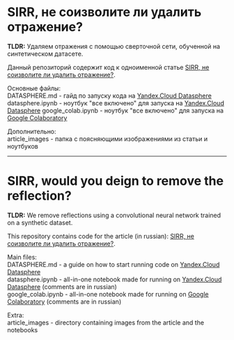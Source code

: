 # SIRR, не соизволите ли удалить отражение?
**TLDR:** Удаляем отражения с помощью сверточной сети, обученной на синтетическом датасете.

Данный репозиторий содержит код к одноименной статье [SIRR, не соизволите ли удалить отражение?](https://habr.com/ru/company/yandex/blog/557158/).  

Основные файлы:  
DATASPHERE.md - гайд по запуску кода на [Yandex.Cloud Datasphere](https://cloud.yandex.ru/services/datasphere)  
datasphere.ipynb - ноутбук "все включено" для запуска на [Yandex.Cloud Datasphere](https://cloud.yandex.ru/services/datasphere)
google_colab.ipynb - ноутбук "все включено" для запуска на [Google Colaboratory](https://colab.research.google.com/notebooks/intro.ipynb)

Дополнительно:  
article_images - папка с поясняющими изображениями из статьи и ноутбуков


----

# SIRR, would you deign to remove the reflection?

**TLDR:** We remove reflections using a convolutional neural network trained on a synthetic dataset.

This repository contains code for the article (in russian): [SIRR, не соизволите ли удалить отражение?](https://habr.com/ru/company/yandex/blog/557158/).

Main files:  
DATASPHERE.md - a guide on how to start running code on [Yandex.Cloud Datasphere](https://cloud.yandex.com/en-ru/services/datasphere)  
datasphere.ipynb - all-in-one notebook made for running on [Yandex.Cloud Datasphere](https://cloud.yandex.com/en-ru/services/datasphere) (comments are in russian)  
google_colab.ipynb - all-in-one notebook made for running on [Google Colaboratory](https://colab.research.google.com/notebooks/intro.ipynb) (comments are in russian)

Extra:  
article_images - directory containing images from the article and the notebooks

